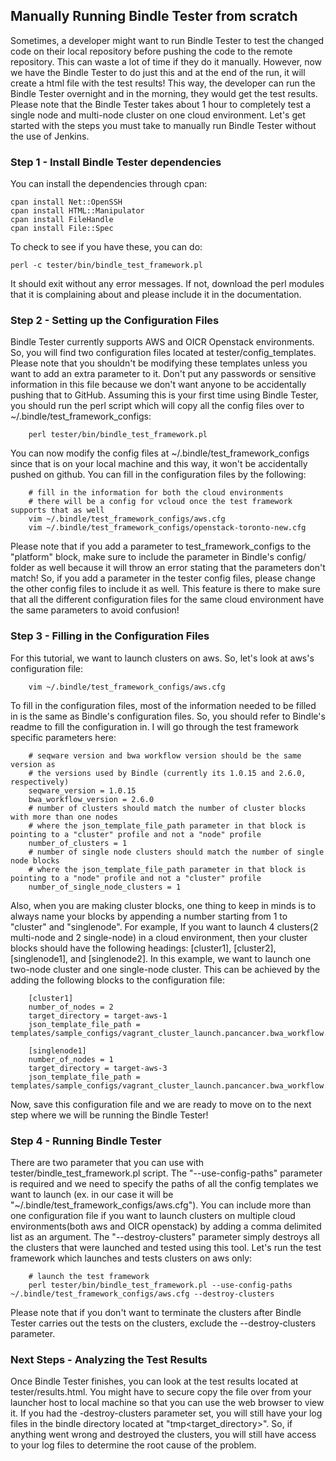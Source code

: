 ## Manually Running Bindle Tester from scratch

Sometimes, a developer might want to run Bindle Tester to test the changed code on their local repository before pushing the code to the remote repository. This can waste a lot of time if they do it manually. However, now we have the Bindle Tester to do just this and at the end of the run, it will create a html file with the test results! This way, the developer can run the Bindle Tester overnight and in the morning, they would get the test results. Please note that the Bindle Tester takes about 1 hour to completely test a single node and multi-node cluster on one cloud environment. Let's get started with the steps you must take to manually run Bindle Tester without the use of Jenkins.

### Step 1 - Install Bindle Tester dependencies
You can install the dependencies through cpan:

    cpan install Net::OpenSSH
    cpan install HTML::Manipulator
    cpan install FileHandle
    cpan install File::Spec
    
To check to see if you have these, you can do:

    perl -c tester/bin/bindle_test_framework.pl
    
It should exit without any error messages. If not, download the perl modules that it is complaining about and please include it in the documentation.

### Step 2 - Setting up the Configuration Files
Bindle Tester currently supports AWS and OICR Openstack environments. So, you will find two configuration files located at tester/config_templates. Please note that you shouldn't be modifying these templates unless you want to add an extra parameter to it. Don't put any passwords or sensitive information in this file because we don't want anyone to be accidentally pushing that to GitHub. Assuming this is your first time using Bindle Tester, you should run the perl script which will copy all the config files over to ~/.bindle/test_framework_configs:

        perl tester/bin/bindle_test_framework.pl
        
You can now modify the config files at ~/.bindle/test_framework_configs since that is on your local machine and this way, it won't be accidentally pushed on github. You can fill in the configuration files by the following:

        # fill in the information for both the cloud environments 
        # there will be a config for vcloud once the test framework supports that as well
        vim ~/.bindle/test_framework_configs/aws.cfg
        vim ~/.bindle/test_framework_configs/openstack-toronto-new.cfg

Please note that if you add a parameter to test_framework_configs to the "platform" block, make sure to include the parameter in Bindle's config/ folder as well because it will throw an error stating that the parameters don't match! So, if you add a parameter in the tester config files, please change the other config files to include it as well. This feature is there to make sure that all the different configuration files for the same cloud environment have the same parameters to avoid confusion!

### Step 3 - Filling in the Configuration Files
For this tutorial, we want to launch clusters on aws. So, let's look at aws's configuration file:

        vim ~/.bindle/test_framework_configs/aws.cfg

To fill in the configuration files, most of the information needed to be filled in is the same as Bindle's configuration files. So, you should refer to Bindle's readme to fill the configuration in. I will go through the test framework specific parameters here:

        # seqware version and bwa workflow version should be the same version as 
        # the versions used by Bindle (currently its 1.0.15 and 2.6.0, respectively)
        seqware_version = 1.0.15
        bwa_workflow_version = 2.6.0
        # number of clusters should match the number of cluster blocks with more than one nodes
        # where the json_template_file_path parameter in that block is pointing to a "cluster" profile and not a "node" profile
        number_of_clusters = 1
        # number of single node clusters should match the number of single node blocks 
        # where the json_template_file_path parameter in that block is pointing to a "node" profile and not a "cluster" profile    
        number_of_single_node_clusters = 1

Also, when you are making cluster blocks, one thing to keep in minds is to always name your blocks by appending a number starting from 1 to "cluster" and "singlenode". For example, If you want to launch 4 clusters(2 multi-node and 2 single-node) in a cloud environment, then your cluster blocks should have the following headings: [cluster1], [cluster2], [singlenode1], and [singlenode2]. In this example, we want to launch one two-node cluster and one single-node cluster. This can be achieved by the adding the following blocks to the configuration file:

        [cluster1]
        number_of_nodes = 2
        target_directory = target-aws-1
        json_template_file_path = templates/sample_configs/vagrant_cluster_launch.pancancer.bwa_workflow.seqware.install.sge_cluster.json.template
        
        [singlenode1]
        number_of_nodes = 1
        target_directory = target-aws-3
        json_template_file_path = templates/sample_configs/vagrant_cluster_launch.pancancer.bwa_workflow.seqware.install.sge_node.json.template
        
Now, save this configuration file and we are ready to move on to the next step where we will be running the Bindle Tester!

### Step 4 - Running Bindle Tester
There are two parameter that you can use with tester/bindle_test_framework.pl script. The "--use-config-paths" parameter is required and we need to specify the paths of all the config templates we want to launch (ex. in our case it will be "~/.bindle/test_framework_configs/aws.cfg"). You can include more than one configuration file if you want to launch clusters on multiple cloud environments(both aws and OICR openstack) by adding a comma delimited list as an argument. The "--destroy-clusters" parameter simply destroys all the clusters that were launched and tested using this tool. Let's run the test framework which launches and tests clusters on aws only:

        # launch the test framework
        perl tester/bin/bindle_test_framework.pl --use-config-paths ~/.bindle/test_framework_configs/aws.cfg --destroy-clusters
Please note that if you don't want to terminate the clusters after Bindle Tester carries out the tests on the clusters, exclude the --destroy-clusters parameter.

### Next Steps - Analyzing the Test Results
Once Bindle Tester finishes, you can look at the test results located at tester/results.html. You might have to secure copy the file over from your launcher host to local machine so that you can use the web browser to view it. If you had the -destroy-clusters parameter set, you will still have your log files in the bindle directory located at "tmp<target_directory>". So, if anything went wrong and destroyed the clusters, you will still have access to your log files to determine the root cause of the problem. 

